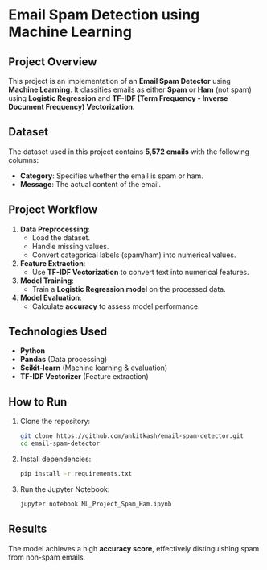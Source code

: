 # Email Spam Detection using Machine Learning

## Project Overview

This project is an implementation of an **Email Spam Detector** using **Machine Learning**. It classifies emails as either **Spam** or **Ham** (not spam) using **Logistic Regression** and **TF-IDF (Term Frequency - Inverse Document Frequency) Vectorization**.

## Dataset

The dataset used in this project contains **5,572 emails** with the following columns:

- **Category**: Specifies whether the email is spam or ham.
- **Message**: The actual content of the email.

## Project Workflow

1. **Data Preprocessing**:
   - Load the dataset.
   - Handle missing values.
   - Convert categorical labels (spam/ham) into numerical values.
2. **Feature Extraction**:
   - Use **TF-IDF Vectorization** to convert text into numerical features.
3. **Model Training**:
   - Train a **Logistic Regression model** on the processed data.
4. **Model Evaluation**:
   - Calculate **accuracy** to assess model performance.

## Technologies Used

- **Python**
- **Pandas** (Data processing)
- **Scikit-learn** (Machine learning & evaluation)
- **TF-IDF Vectorizer** (Feature extraction)

## How to Run

1. Clone the repository:
   ```bash
   git clone https://github.com/ankitkash/email-spam-detector.git
   cd email-spam-detector
   ```
2. Install dependencies:
   ```bash
   pip install -r requirements.txt
   ```
3. Run the Jupyter Notebook:
   ```bash
   jupyter notebook ML_Project_Spam_Ham.ipynb
   ```

## Results

The model achieves a high **accuracy score**, effectively distinguishing spam from non-spam emails.


